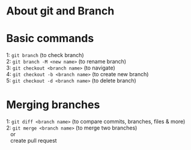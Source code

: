 # About git and Branch

# Basic commands

1: `git branch` (to check branch) </br>
2: `git branch -M <new name>` (to rename branch)</br>
3: `git checkout <branch name>` (to navigate)</br>
4: `git checkout -b <branch name>` (to create new branch)</br>
5: `git checkout -d <branch name>` (to delete branch)</br>

# Merging branches

1: `git diff <branch name>` (to compare commits, branches, files & more)</br>
2: `git merge <branch name>` (to merge two branches)</br> &ensp; or</br> &ensp; create pull request</br>
